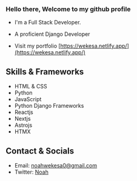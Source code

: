 ### Hello there, Welcome to my github profile

<!--
profile here
-->

- I'm a Full Stack Developer.
- A proficient Django Developer

- Visit my portfolio [https://wekesa.netlify.app/](https://wekesa.netlify.app/)

## Skills & Frameworks

- HTML & CSS
- Python
- JavaScript
- Python Django Frameworks
- Reactjs
- Nextjs
- Astrojs
- HTMX

## Contact & Socials

- Email: <a href="mailto:noahwekesa0@gmail.com" target="_blank">noahwekesa0@gmail.com</a>
- Twitter: <a href="http://x.com" target="_blank">Noah</a>
